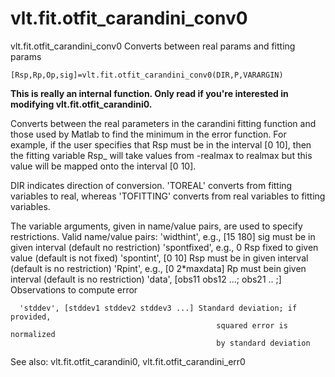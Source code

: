 # vlt.fit.otfit_carandini_conv0

  vlt.fit.otfit_carandini_conv0 Converts between real params and fitting params
 
    [Rsp,Rp,Op,sig]=vlt.fit.otfit_carandini_conv0(DIR,P,VARARGIN)
 
   **This is really an internal function.  Only read if you're interested
   in modifying vlt.fit.otfit_carandini0.**
   
   Converts between the real parameters in the carandini fitting
   function and those used by Matlab to find the minimum in the error
   function.  For example, if the user specifies that Rsp must be
   in the interval [0 10], then the fitting variable Rsp_ will take
   values from -realmax to realmax but this value will be mapped onto
   the interval [0 10]. 
 
   DIR indicates direction of conversion.  'TOREAL' converts from
   fitting variables to real, whereas 'TOFITTING' converts from
   real variables to fitting variables.
 
   The variable arguments, given in name/value pairs, are used to
   specify restrictions.
     Valid name/value pairs:
      'widthint', e.g., [15 180]              sig must be in given interval
                                                  (default no restriction)
      'spontfixed',  e.g., 0                  Rsp fixed to given value
                                                  (default is not fixed)
      'spontint', [0 10]                      Rsp must be in given interval
                                                  (default is no restriction)
      'Rpint', e.g., [0 2*maxdata]            Rp must bein given interval
                                                  (default is no restriction)
      'data', [obs11 obs12 ...; obs21 .. ;]   Observations to compute error
 
      'stddev', [stddev1 stddev2 stddev3 ...] Standard deviation; if provided,
                                                  squared error is normalized
                                                  by standard deviation
 
   See also:  vlt.fit.otfit_carandini0, vlt.fit.otfit_carandini_err0
